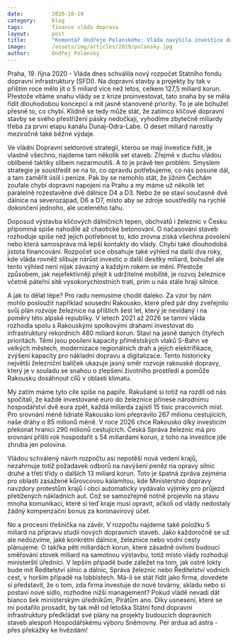 ```yaml
---
date:         2020-10-19
category:     blog
tags:         finance vláda doprava
layout:       post
title:        "Komentář Ondřeje Polanského: Vláda navýšila investice do dopravy. Opravdu se z krize proinvestujeme, nebo nás čeká jen další chaotické betonování? "
image:        /assets/img/articles/2019/polansky.jpg
author:       Ondřej Polanský
--- 
```


 

Praha, 19. října 2020 - Vláda dnes schválila nový rozpočet Státního fondu dopravní infrastruktury (SFDI). Na dopravní stavby a projekty by tak v příštím roce mělo jít o 5 miliard více než letos, celkem 127,5 miliard korun. Přestože vítáme snahu vlády se z krize proinvestovat, tato snaha by se měla řídit dlouhodobou koncepcí a mít jasně stanovené priority. To je ale bohužel přesně to, co chybí. Klidně se tedy může stát, že zatímco klíčové dopravní stavby se svého přestřižení pásky nedočkají, vyhodíme zbytečně miliardy třeba za první etapu kanálu Dunaj-Odra-Labe. O deset miliard narostly meziročně také běžné výdaje.

 

Ve vládní Dopravní sektorové strategii, kterou se mají investice řídit, je vlastně všechno, najdeme tam několik set staveb. Zřejmě v duchu vládou oblíbené taktiky slibem nezarmoutíš. A to je právě ten problém. Smyslem strategie je soustředit se na to, co opravdu potřebujeme, co nás posune dál, a tam zaměřit úsilí i peníze. Pak by se nemohlo stát, že jižním Čechám zoufale chybí dopravní napojení na Prahu a my máme už několik let paralelně rozestavěné dvě dálnice D4 a D3. Nebo že se staví současně dvě dálnice na severozápad, D6 a D7, místo aby se zdroje soustředily na rychlé dokončení jednoho, ale uceleného tahu.

 

Doposud výstavba klíčových dálničních tepen, obchvatů i železnic v Česku připomíná spíše nahodilé až chaotické betonování. O načasování staveb rozhoduje spíše než jejich potřebnost to, kdo zrovna získá všechna povolení nebo která samospráva má lepší kontakty do vlády. Chybí také dlouhodobá jistota financování. Rozpočet sice obsahuje také výhled na další dva roky, kde vláda rovněž slibuje nárůst investic o další desítky miliard, bohužel ale tento výhled není nijak závazný a každým rokem se mění. Přestože způsobem, jak nejefektivněji přejít k udržitelné mobilitě, je rozvoj železnice včetně páteřní sítě vysokorychlostních tratí, prim u nás stále hrají silnice.

 

A jak to dělat lépe? Pro radu nemusíme chodit daleko. Za vzor by nám mohlo posloužit například sousední Rakousko, které před pár dny zveřejnilo svůj plán rozvoje železnice na příštích šest let, který je nevídaný i na poměry této alpské republiky. V letech 2021 až 2026 se tamní vláda rozhodla spolu s Rakouskými spolkovými drahami investovat do infrastruktury rekordních 480 miliard korun. Staví na jasně daných čtyřech prioritách. Těmi jsou posílení kapacity příměstských vlaků S-Bahn ve velkých městech, modernizace regionálních drah a jejich elektrifikace, zvýšení kapacity pro nákladní dopravu a digitalizace. Tento historicky největší železniční balíček ukazuje jasný směr rozvoje rakouské dopravy, který je v souladu se snahou o zlepšení životního prostředí a pomůže Rakousku dosáhnout cílů v oblasti klimatu. 

 

My zatím máme tyto cíle spíše na papíře. Rakušané si totiž na rozdíl od nás spočítali, že každé investované euro do železnice přinese národnímu hospodářství dvě eura zpět, každá miliarda zajistí 15 tisíc pracovních míst. Pro srovnání méně lidnaté Rakousko loni přepravilo 267 milionu cestujících, naše dráhy o 85 milionů méně. V roce 2026 chce Rakousko díky investicím překonat hranici 290 milionů cestujících. Česká Správa železnic má pro srovnání příští rok hospodařit s 54 miliardami korun, z toho na investice jde zhruba jen polovina. 

 

Vládou schválený návrh rozpočtu asi nepotěší nová vedení krajů, nezahrnuje totiž požadavek odborů na navýšení peněz na opravy silnic druhé a třetí třídy o dalších 13 miliard korun. Toto je špatná zpráva zejména pro oblasti zasažené kůrovcovou kalamitou, kde Ministerstvo dopravy navzdory protestům krajů i obcí automaticky vydávalo výjimky pro průjezd přetížených nákladních aut. Což se samozřejmě notně projevilo na stavu mnoha komunikací, které si teď kraje musí opravit, ačkoli od vlády nedostaly žádný kompenzační bonus za koronavirový účet. 

 

No a procesní třešnička na závěr. V rozpočtu najdeme také položku 5 miliard na přípravu studií nových dopravních staveb. Jako každoročně se už ale nedozvíme, jaké konkrétní dálnice, železnice nebo vodní cesty plánujeme. O takřka pěti miliardách korun, které zásadně ovlivní budoucí směřování stovek miliard na samotnou výstavbu, totiž místo vlády rozhodují ministerští úředníci. V lepším případě bude záležet na tom, jak ostré lokty bude mít Ředitelství silnic a dálnic, Správa železnic nebo Ředitelství vodních cest, v horším případě na lobbistech. Má-li se stát řídit jako firma, dovedete si představit, že o tom, zda firma investuje do nové továrny, skladu nebo si postaví nové sídlo, rozhodne nižší management? Pokud vládě nevadí dát bianco šek ministerským úředníkům, Pirátům ano. Díky usnesení, které se mi podařilo prosadit, by tak měl od letoška Státní fond dopravní infrastruktury předkládat své plány na projekty budoucích dopravních staveb alespoň Hospodářskému výboru Sněmovny. Per ardua ad astra  - přes překážky ke hvězdám!
